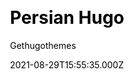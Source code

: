---
title: Persian Hugo
github: https://github.com/gethugothemes/persian-hugo
demo: https://demo.gethugothemes.com/persian/site/
author: Gethugothemes
thumbnail: themes/gethugothemes-persian-hugo.jpg
ssg:
  - Hugo
cms:
  - Forestry
css:
  - Bootstrap
category:
  - Blog
date: 2021-08-29T15:55:35.000Z
description: >-
  Persian is a box design personal blog template based on Bootstrap and powered
  by Hugo. It is very responsive and perfectly fits on any sized screen device.
draft: false
publish_date: '2020-06-15T05:14:11Z'
update_date: '2022-06-01T05:27:57Z'
github_star: 32
github_fork: 109
---